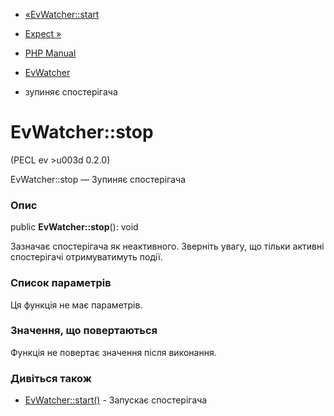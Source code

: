- [«EvWatcher::start](evwatcher.start.md)
- [Expect »](book.expect.md)

- [PHP Manual](index.md)
- [EvWatcher](class.evwatcher.md)
- зупиняє спостерігача

# EvWatcher::stop

(PECL ev \>u003d 0.2.0)

EvWatcher::stop — Зупиняє спостерігача

### Опис

public **EvWatcher::stop**(): void

Зазначає спостерігача як неактивного. Зверніть увагу, що тільки
активні спостерігачі отримуватимуть події.

### Список параметрів

Ця функція не має параметрів.

### Значення, що повертаються

Функція не повертає значення після виконання.

### Дивіться також

- [EvWatcher::start()](evwatcher.start.md) - Запускає спостерігача
